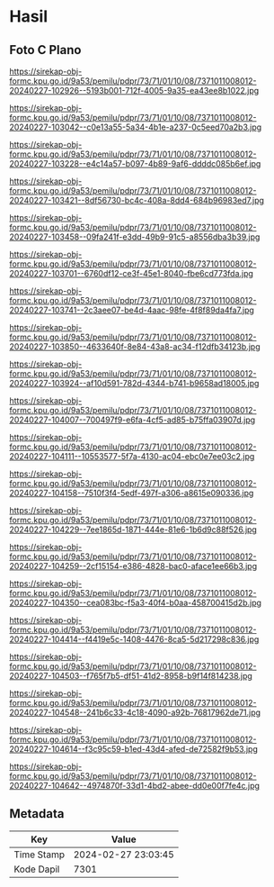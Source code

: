 # Hasil

## Foto C Plano

https://sirekap-obj-formc.kpu.go.id/9a53/pemilu/pdpr/73/71/01/10/08/7371011008012-20240227-102926--5193b001-712f-4005-9a35-ea43ee8b1022.jpg

https://sirekap-obj-formc.kpu.go.id/9a53/pemilu/pdpr/73/71/01/10/08/7371011008012-20240227-103042--c0e13a55-5a34-4b1e-a237-0c5eed70a2b3.jpg

https://sirekap-obj-formc.kpu.go.id/9a53/pemilu/pdpr/73/71/01/10/08/7371011008012-20240227-103228--e4c14a57-b097-4b89-9af6-ddddc085b6ef.jpg

https://sirekap-obj-formc.kpu.go.id/9a53/pemilu/pdpr/73/71/01/10/08/7371011008012-20240227-103421--8df56730-bc4c-408a-8dd4-684b96983ed7.jpg

https://sirekap-obj-formc.kpu.go.id/9a53/pemilu/pdpr/73/71/01/10/08/7371011008012-20240227-103458--09fa241f-e3dd-49b9-91c5-a8556dba3b39.jpg

https://sirekap-obj-formc.kpu.go.id/9a53/pemilu/pdpr/73/71/01/10/08/7371011008012-20240227-103701--6760df12-ce3f-45e1-8040-fbe6cd773fda.jpg

https://sirekap-obj-formc.kpu.go.id/9a53/pemilu/pdpr/73/71/01/10/08/7371011008012-20240227-103741--2c3aee07-be4d-4aac-98fe-4f8f89da4fa7.jpg

https://sirekap-obj-formc.kpu.go.id/9a53/pemilu/pdpr/73/71/01/10/08/7371011008012-20240227-103850--4633640f-8e84-43a8-ac34-f12dfb34123b.jpg

https://sirekap-obj-formc.kpu.go.id/9a53/pemilu/pdpr/73/71/01/10/08/7371011008012-20240227-103924--af10d591-782d-4344-b741-b9658ad18005.jpg

https://sirekap-obj-formc.kpu.go.id/9a53/pemilu/pdpr/73/71/01/10/08/7371011008012-20240227-104007--700497f9-e6fa-4cf5-ad85-b75ffa03907d.jpg

https://sirekap-obj-formc.kpu.go.id/9a53/pemilu/pdpr/73/71/01/10/08/7371011008012-20240227-104111--10553577-5f7a-4130-ac04-ebc0e7ee03c2.jpg

https://sirekap-obj-formc.kpu.go.id/9a53/pemilu/pdpr/73/71/01/10/08/7371011008012-20240227-104158--7510f3f4-5edf-497f-a306-a8615e090336.jpg

https://sirekap-obj-formc.kpu.go.id/9a53/pemilu/pdpr/73/71/01/10/08/7371011008012-20240227-104229--7ee1865d-1871-444e-81e6-1b6d9c88f526.jpg

https://sirekap-obj-formc.kpu.go.id/9a53/pemilu/pdpr/73/71/01/10/08/7371011008012-20240227-104259--2cf15154-e386-4828-bac0-aface1ee66b3.jpg

https://sirekap-obj-formc.kpu.go.id/9a53/pemilu/pdpr/73/71/01/10/08/7371011008012-20240227-104350--cea083bc-f5a3-40f4-b0aa-458700415d2b.jpg

https://sirekap-obj-formc.kpu.go.id/9a53/pemilu/pdpr/73/71/01/10/08/7371011008012-20240227-104414--f4419e5c-1408-4476-8ca5-5d217298c836.jpg

https://sirekap-obj-formc.kpu.go.id/9a53/pemilu/pdpr/73/71/01/10/08/7371011008012-20240227-104503--f765f7b5-df51-41d2-8958-b9f14f814238.jpg

https://sirekap-obj-formc.kpu.go.id/9a53/pemilu/pdpr/73/71/01/10/08/7371011008012-20240227-104548--241b6c33-4c18-4090-a92b-76817962de71.jpg

https://sirekap-obj-formc.kpu.go.id/9a53/pemilu/pdpr/73/71/01/10/08/7371011008012-20240227-104614--f3c95c59-b1ed-43d4-afed-de72582f9b53.jpg

https://sirekap-obj-formc.kpu.go.id/9a53/pemilu/pdpr/73/71/01/10/08/7371011008012-20240227-104642--4974870f-33d1-4bd2-abee-dd0e00f7fe4c.jpg


## Metadata

| Key        | Value               |
| ---------- | ------------------- |
| Time Stamp | 2024-02-27 23:03:45 |
| Kode Dapil | 7301                |



